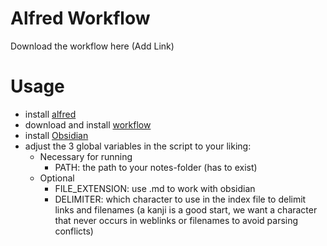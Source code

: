 # Alfred Workflow
Download the workflow here (Add Link)

# Usage
- install [alfred](https://www.alfredapp.com/)
- download and install [workflow](www.google.com)
- install [Obsidian](https://obsidian.md/download)
- adjust the 3 global variables in the script to your liking:
  - Necessary for running
    - PATH: the path to your notes-folder (has to exist)
  - Optional
      - FILE_EXTENSION: use .md to work with obsidian
      - DELIMITER: which character to use in the index file to delimit links and filenames (a kanji is a good start, we want a character that never occurs in weblinks or filenames to avoid parsing conflicts)
